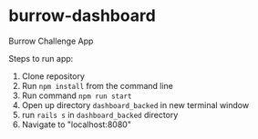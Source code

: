 # burrow-dashboard
Burrow Challenge App

Steps to run app:

1. Clone repository
2. Run `npm install` from the command line
3. Run command `npm run start`
4. Open up directory `dashboard_backed` in new terminal window
5. run `rails s` in `dashboard_backed` directory
6. Navigate to "localhost:8080"
